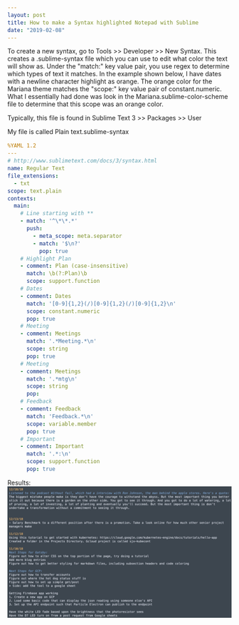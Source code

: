 ```yaml
---
layout: post
title: How to make a Syntax highlighted Notepad with Sublime
date: "2019-02-08"
---
```


To create a new syntax, go to Tools >> Developer >> New Syntax. This creates a .sublime-syntax file which you can use to edit what color the text will show as. Under the "match:" key value pair, you use regex to determine which types of text it matches. In the example shown below, I have dates with a newline character highlight as orange. The orange color for the Mariana theme matches the "scope:" key value pair of constant.numeric. What I essentially had done was look in the Mariana.sublime-color-scheme file to determine that this scope was an orange color.

Typically, this file is found in Sublime Text 3 >> Packages >> User 

My file is called Plain text.sublime-syntax


```yaml
%YAML 1.2
---
# http://www.sublimetext.com/docs/3/syntax.html
name: Regular Text
file_extensions:
  - txt
scope: text.plain
contexts:
  main:
    # Line starting with **
    - match: '^\*\*.*'
      push:
        - meta_scope: meta.separator
        - match: '$\n?'
          pop: true
    # Highlight Plan
    - comment: Plan (case-insensitive)
      match: \b(?:Plan)\b
      scope: support.function
    # Dates
    - comment: Dates
      match: '[0-9]{1,2}(/)[0-9]{1,2}(/)[0-9]{1,2}\n'
      scope: constant.numeric
      pop: true
    # Meeting
    - comment: Meetings
      match: '.*Meeting.*\n'
      scope: string
      pop: true
    # Meeting
    - comment: Meetings
      match: '.*mtg\n'
      scope: string
      pop: 
    # Feedback
    - comment: Feedback
      match: 'Feedback.*\n'
      scope: variable.member
      pop: true
    # Important
    - comment: Important
      match: '.*:\n'
      scope: support.function
      pop: true
```

Results:
![sublime_pic](https://raw.githubusercontent.com/simjxu/simjxu.github.io/gh-pages/img/sublime-highlight.jpg)